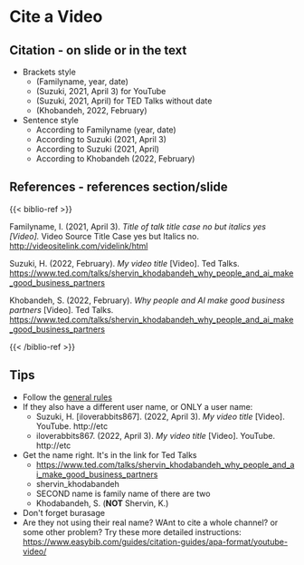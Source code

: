 # Cite a Video

## Citation - on slide or in the text 
* Brackets style
    * (Familyname, year, date)
    * (Suzuki, 2021, April 3) for YouTube
    * (Suzuki, 2021, April) for TED Talks without date
    * (Khobandeh, 2022, February)
* Sentence style
    * According to Familyname (year, date)
    * According to Suzuki (2021, April 3)  
    * According to Suzuki (2021, April)  
    * According to Khobandeh (2022, February)

## References - references section/slide
{{< biblio-ref >}}

Familyname, I. (2021, April 3). *Title of talk title case no but italics yes [Video].* Video Source Title Case yes but Italics no. http://videositelink.com/videlink/html 

Suzuki, H. (2022, February). *My video title* [Video]. Ted Talks. https://www.ted.com/talks/shervin_khodabandeh_why_people_and_ai_make_good_business_partners

Khobandeh, S. (2022, February). *Why people and AI make good business partners* [Video]. Ted Talks. https://www.ted.com/talks/shervin_khodabandeh_why_people_and_ai_make_good_business_partners

{{< /biblio-ref >}}

## Tips
* Follow the [general rules](Invention-GeneralRules)
* If they also have a different user name, or ONLY a user name:
    * Suzuki, H. [iloverabbits867]. (2022, April 3). *My video title* [Video]. YouTube. http://etc 
    * iloverabbits867. (2022, April 3). *My video title* [Video]. YouTube. http://etc
* Get the name right. It's in the link for Ted Talks
    * https://www.ted.com/talks/shervin_khodabandeh_why_people_and_ai_make_good_business_partners
    * shervin_khodabandeh
    * SECOND name is family name of there are two
    * Khodabandeh, S. (**NOT** Shervin, K.)
* Don't forget burasage
* Are they not using their real name? WAnt to cite a whole channel? or some other problem? Try these more detailed instructions: https://www.easybib.com/guides/citation-guides/apa-format/youtube-video/
